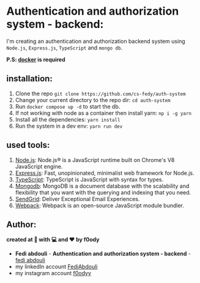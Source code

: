 # Authentication and authorization system - backend:

I'm creating an authentication and authorization backend system using `Node.js`, `Express.js`, `TypeScript` and `mongo db`.

**P.S: [docker](https://www.docker.com/) is required**

## installation:

1. Clone the repo `git clone https://github.com/cs-fedy/auth-system`
2. Change your current directory to the repo dir: `cd auth-system`
3. Run `docker compose up -d` to start the db.
4. If not working with node as a container then install yarn: `np i -g yarn`
5. Install all the dependencies:  `yarn install`
6. Run the system in a dev env: `yarn run dev`

## used tools:

1. [Node.js](https://nodejs.org/en/): Node.js® is a JavaScript runtime built on Chrome's V8 JavaScript engine.
2. [Express.js](https://expressjs.com/): Fast, unopinionated, minimalist web framework for Node.js.
3. [TypeScript](https://www.typescriptlang.org/): TypeScript is JavaScript with syntax for types.
4. [Mongodb](https://www.mongodb.com/): MongoDB is a document database with the scalability and flexibility that you want with the querying and indexing that you need.
5. [SendGrid](https://sendgrid.com/): Deliver Exceptional Email Experiences.
6. [Webpack](https://webpack.js.org/): Webpack is an open-source JavaScript module bundler.

## Author:
**created at 🌙 with 💻 and ❤ by f0ody**
* **Fedi abdouli** - **Authentication and authorization system - backend** - [fedi abdouli](https://github.com/cs-fedy)
* my linkedIn account [FediAbdouli](https://www.linkedin.com/in/fediabdouli/)
* my instagram account [f0odyy](https://www.instagram.com/f0odyy) 
